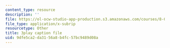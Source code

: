 ```yaml
---
content_type: resource
description: ''
file: https://ol-ocw-studio-app-production.s3.amazonaws.com/courses/8-04-quantum-physics-i-spring-2016/9dfe5ca2da3156a8b4fc57bc9489d08a_MJM1AzpB6Y4.vtt
file_type: application/x-subrip
resourcetype: Other
title: 3play caption file
uid: 9dfe5ca2-da31-56a8-b4fc-57bc9489d08a
---
```

